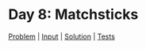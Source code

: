 # Day 8: Matchsticks 

[Problem](https://adventofcode.com/2015/day/8) | [Input](./input.txt) | [Solution](./index.js) | [Tests](./index.test.js)
